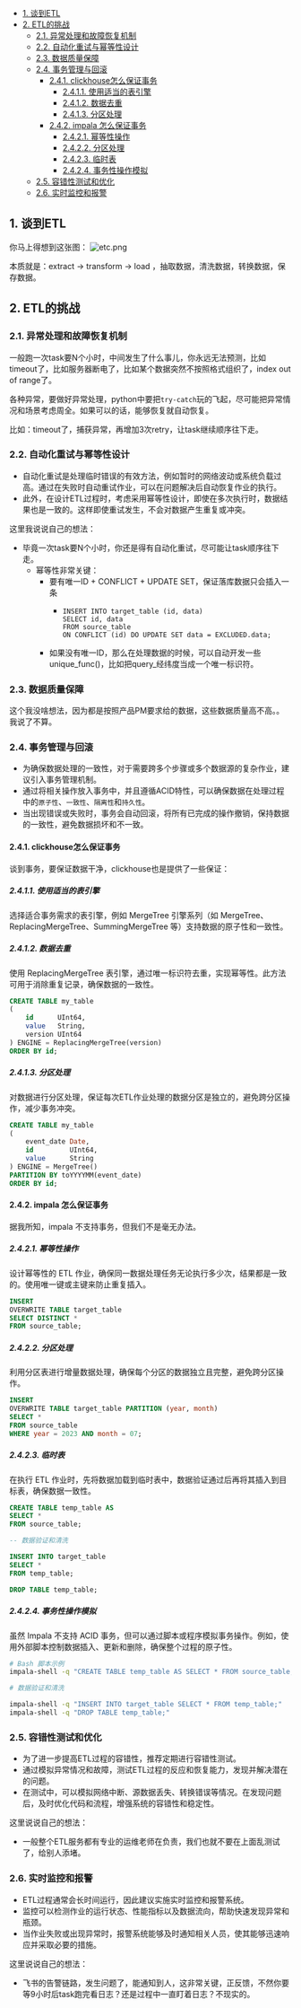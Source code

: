 <!-- TOC -->

* [1. 谈到ETL](#1-谈到etl)
* [2. ETL的挑战](#2-etl的挑战)
    * [2.1. 异常处理和故障恢复机制](#21-异常处理和故障恢复机制)
    * [2.2. 自动化重试与幂等性设计](#22-自动化重试与幂等性设计)
    * [2.3. 数据质量保障](#23-数据质量保障)
    * [2.4. 事务管理与回滚](#24-事务管理与回滚)
        * [2.4.1. clickhouse怎么保证事务](#241-clickhouse怎么保证事务)
            * [2.4.1.1. 使用适当的表引擎](#2411-使用适当的表引擎)
            * [2.4.1.2. 数据去重](#2412-数据去重)
            * [2.4.1.3. 分区处理](#2413-分区处理)
        * [2.4.2. impala 怎么保证事务](#242-impala-怎么保证事务)
            * [2.4.2.1. 幂等性操作](#2421-幂等性操作)
            * [2.4.2.2. 分区处理](#2422-分区处理)
            * [2.4.2.3. 临时表](#2423-临时表)
            * [2.4.2.4. 事务性操作模拟](#2424-事务性操作模拟)
    * [2.5. 容错性测试和优化](#25-容错性测试和优化)
    * [2.6. 实时监控和报警](#26-实时监控和报警)

<!-- TOC -->

## 1. 谈到ETL

你马上得想到这张图：
![etc.png](img/ETL流程.png)

本质就是：extract -> transform -> load ，抽取数据，清洗数据，转换数据，保存数据。

## 2. ETL的挑战

### 2.1. 异常处理和故障恢复机制

一般跑一次task要N个小时，中间发生了什么事儿，你永远无法预测，比如timeout了，比如服务器断电了，比如某个数据突然不按照格式组织了，index
out of range了。

各种异常，要做好异常处理，python中要把`try-catch`玩的飞起，尽可能把异常情况和场景考虑周全。如果可以的话，能够恢复就自动恢复。

比如：timeout了，捕获异常，再增加3次retry，让task继续顺序往下走。

### 2.2. 自动化重试与幂等性设计

* 自动化重试是处理临时错误的有效方法，例如暂时的网络波动或系统负载过高。通过在失败时自动重试作业，可以在问题解决后自动恢复作业的执行。
* 此外，在设计ETL过程时，考虑采用幂等性设计，即使在多次执行时，数据结果也是一致的。这样即使重试发生，不会对数据产生重复或冲突。

这里我说说自己的想法：

* 毕竟一次task要N个小时，你还是得有自动化重试，尽可能让task顺序往下走。
    * 幂等性非常关键：
        * 要有唯一ID + CONFLICT + UPDATE SET，保证落库数据只会插入一条
            * ```text
              INSERT INTO target_table (id, data)
              SELECT id, data
              FROM source_table
              ON CONFLICT (id) DO UPDATE SET data = EXCLUDED.data;
                ```
        * 如果没有唯一ID，那么在处理数据的时候，可以自动开发一些unique_func()，比如把query_经纬度当成一个唯一标识符。

### 2.3. 数据质量保障

这个我没啥想法，因为都是按照产品PM要求给的数据，这些数据质量高不高。。我说了不算。

### 2.4. 事务管理与回滚

* 为确保数据处理的一致性，对于需要跨多个步骤或多个数据源的复杂作业，建议引入事务管理机制。
* 通过将相关操作放入事务中，并且遵循ACID特性，可以确保数据在处理过程中的`原子性`、`一致性`、`隔离性`和`持久性`。
* 当出现错误或失败时，事务会自动回滚，将所有已完成的操作撤销，保持数据的一致性，避免数据损坏和不一致。

#### 2.4.1. clickhouse怎么保证事务

谈到事务，要保证数据干净，clickhouse也是提供了一些保证：

##### 2.4.1.1. 使用适当的表引擎

选择适合事务需求的表引擎，例如 MergeTree 引擎系列（如 MergeTree、ReplacingMergeTree、SummingMergeTree 等）支持数据的原子性和一致性。

##### 2.4.1.2. 数据去重

使用 ReplacingMergeTree 表引擎，通过唯一标识符去重，实现幂等性。此方法可用于消除重复记录，确保数据的一致性。

```sql
CREATE TABLE my_table
(
    id      UInt64,
    value   String,
    version UInt64
) ENGINE = ReplacingMergeTree(version)
ORDER BY id;
```

##### 2.4.1.3. 分区处理

对数据进行分区处理，保证每次ETL作业处理的数据分区是独立的，避免跨分区操作，减少事务冲突。

```sql
CREATE TABLE my_table
(
    event_date Date,
    id         UInt64,
    value      String
) ENGINE = MergeTree()
PARTITION BY toYYYYMM(event_date)
ORDER BY id;
```

#### 2.4.2. impala 怎么保证事务

据我所知，impala 不支持事务，但我们不是毫无办法。

##### 2.4.2.1. 幂等性操作

设计幂等性的 ETL 作业，确保同一数据处理任务无论执行多少次，结果都是一致的。使用唯一键或主键来防止重复插入。

```sql
INSERT
OVERWRITE TABLE target_table
SELECT DISTINCT *
FROM source_table;
```

##### 2.4.2.2. 分区处理

利用分区表进行增量数据处理，确保每个分区的数据独立且完整，避免跨分区操作。

```sql
INSERT
OVERWRITE TABLE target_table PARTITION (year, month)
SELECT *
FROM source_table
WHERE year = 2023 AND month = 07;
```

##### 2.4.2.3. 临时表

在执行 ETL 作业时，先将数据加载到临时表中，数据验证通过后再将其插入到目标表，确保数据一致性。

```sql
CREATE TABLE temp_table AS
SELECT *
FROM source_table;

-- 数据验证和清洗

INSERT INTO target_table
SELECT *
FROM temp_table;

DROP TABLE temp_table;
```

##### 2.4.2.4. 事务性操作模拟

虽然 Impala 不支持 ACID 事务，但可以通过脚本或程序模拟事务操作。例如，使用外部脚本控制数据插入、更新和删除，确保整个过程的原子性。

```bash
# Bash 脚本示例
impala-shell -q "CREATE TABLE temp_table AS SELECT * FROM source_table;"

# 数据验证和清洗

impala-shell -q "INSERT INTO target_table SELECT * FROM temp_table;"
impala-shell -q "DROP TABLE temp_table;"
```

### 2.5. 容错性测试和优化

* 为了进一步提高ETL过程的容错性，推荐定期进行容错性测试。
* 通过模拟异常情况和故障，测试ETL过程的反应和恢复能力，发现并解决潜在的问题。
* 在测试中，可以模拟网络中断、源数据丢失、转换错误等情况。在发现问题后，及时优化代码和流程，增强系统的容错性和稳定性。

这里说说自己的想法：

* 一般整个ETL服务都有专业的运维老师在负责，我们也就不要在上面乱测试了，给别人添堵。

### 2.6. 实时监控和报警

* ETL过程通常会长时间运行，因此建议实施实时监控和报警系统。
* 监控可以检测作业的运行状态、性能指标以及数据流向，帮助快速发现异常和瓶颈。
* 当作业失败或出现异常时，报警系统能够及时通知相关人员，使其能够迅速响应并采取必要的措施。

这里说说自己的想法：

* 飞书的告警链路，发生问题了，能通知到人，这非常关键，正反馈，不然你要等9小时后task跑完看日志？还是过程中一直盯着日志？不现实的。
